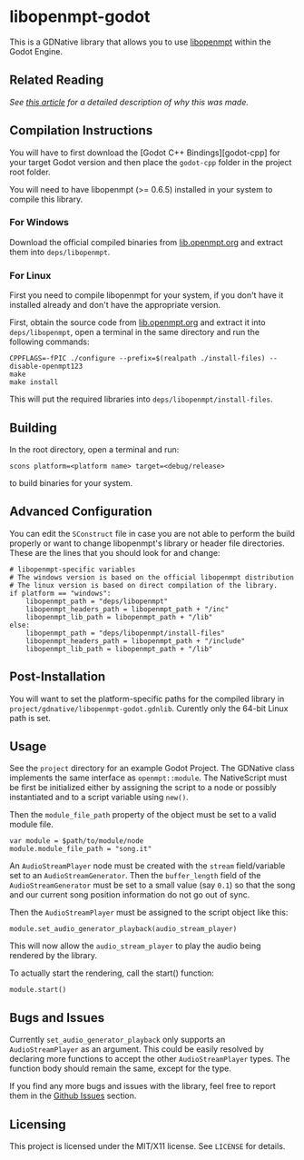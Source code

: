 libopenmpt-godot
================

This is a GDNative library that allows you to use [libopenmpt][libopenmpt]
within the Godot Engine.

## Related Reading

*See [this article][article] for a detailed description of why this was made.*

## Compilation Instructions

You will have to first download the [Godot C++ Bindings][godot-cpp] for your
target Godot version and then place the `godot-cpp` folder in the project root
folder.

You will need to have libopenmpt (>= 0.6.5) installed in your system to compile
this library.

### For Windows

Download the official compiled binaries from [lib.openmpt.org][libopenmpt-dl]
and extract them into `deps/libopenmpt`.


### For Linux

First you need to compile libopenmpt for your system, if you don't have it
installed already and don't have the appropriate version.

First, obtain the source code from [lib.openmpt.org][libopenmpt-dl] and extract
it into `deps/libopenmpt`, open a terminal in the same directory and run the
following commands:

```
CPPFLAGS=-fPIC ./configure --prefix=$(realpath ./install-files) --disable-openmpt123
make
make install
```

This will put the required libraries into `deps/libopenmpt/install-files`.


## Building

In the root directory, open a terminal and run:

```
scons platform=<platform name> target=<debug/release>
```

to build binaries for your system.


## Advanced Configuration

You can edit the `SConstruct` file in case you are not able to perform the build
properly or want to change libopenmpt's library or header file directories.
These are the lines that you should look for and change:


```
# libopenmpt-specific variables
# The windows version is based on the official libopenmpt distribution
# The linux version is based on direct compilation of the library.
if platform == "windows":
	libopenmpt_path = "deps/libopenmpt"
	libopenmpt_headers_path = libopenmpt_path + "/inc"
	libopenmpt_lib_path = libopenmpt_path + "/lib"
else:
	libopenmpt_path = "deps/libopenmpt/install-files"
	libopenmpt_headers_path = libopenmpt_path + "/include"
	libopenmpt_lib_path = libopenmpt_path + "/lib"

```

## Post-Installation

You will want to set the platform-specific paths for the compiled library in
`project/gdnative/libopenmpt-godot.gdnlib`. Curently only the 64-bit Linux path
is set.

## Usage

See the `project` directory for an example Godot Project. The GDNative class
implements the same interface as `openmpt::module`. The NativeScript must be
first be initialized either by assigning the script to a node or possibly
instantiated and to a script variable using `new()`.

Then the `module_file_path` property of the object must be set to a valid module
file.

```
var module = $path/to/module/node
module.module_file_path = "song.it"
```


An `AudioStreamPlayer` node must be created with the `stream` field/variable
set to an `AudioStreamGenerator`. Then the `buffer_length` field of the
`AudioStreamGenerator` must be set to a small value (say `0.1`) so that the
song and our current song position information do not go out of sync.

Then the `AudioStreamPlayer` must be assigned to the script object
like this:

```
module.set_audio_generator_playback(audio_stream_player)
```

This will now allow the `audio_stream_player` to play the audio being rendered
by the library.

To actually start the rendering, call the start() function:

```
module.start()
```

## Bugs and Issues

Currently `set_audio_generator_playback` only supports an `AudioStreamPlayer`
as an argument. This could be easily resolved by declaring more functions to
accept the other `AudioStreamPlayer` types. The function body should remain
the same, except for the type.

If you find any more bugs and issues with the library, feel free to report them
in the [Github Issues][github-issues] section.


## Licensing

This project is licensed under the MIT/X11 license. See `LICENSE` for details.


[article]: https://visphort.net/articles/3
[libopenmpt]: https://lib.openmpt.org/
[libopenmpt-dl]: https://lib.openmpt.org/libopenmpt/download/
[github-issues]: https://github.com/visphort/libopenmpt-godot/issues
